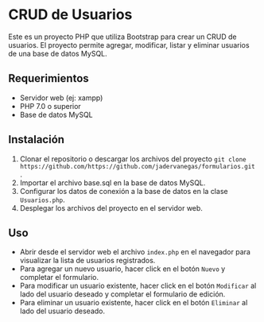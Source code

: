 # CRUD de Usuarios

Este es un proyecto PHP que utiliza Bootstrap para crear un CRUD de usuarios. El proyecto permite agregar, modificar, listar y eliminar usuarios de una base de datos MySQL.

## Requerimientos

- Servidor web (ej: xampp)
- PHP 7.0 o superior
- Base de datos MySQL

## Instalación

1. Clonar el repositorio o descargar los archivos del proyecto `git clone https://github.com/https://github.com/jadervanegas/formularios.git
   `.
2. Importar el archivo base.sql en la base de datos MySQL.
3. Configurar los datos de conexión a la base de datos en la clase `Usuarios.php`.
4. Desplegar los archivos del proyecto en el servidor web.

## Uso

- Abrir desde el servidor web el archivo `index.php` en el navegador para visualizar la lista de usuarios registrados.
- Para agregar un nuevo usuario, hacer click en el botón `Nuevo` y completar el formulario.
- Para modificar un usuario existente, hacer click en el botón `Modificar` al lado del usuario deseado y completar el formulario de edición.
- Para eliminar un usuario existente, hacer click en el botón `Eliminar` al lado del usuario deseado.
